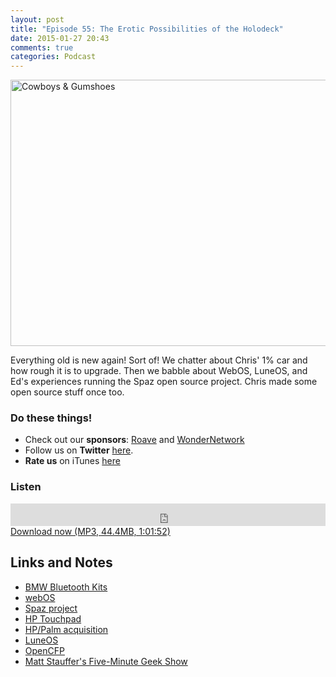 ```yaml
---
layout: post
title: "Episode 55: The Erotic Possibilities of the Holodeck"
date: 2015-01-27 20:43
comments: true
categories: Podcast
---
```


<a href="https://www.flickr.com/photos/jdhancock/3847774336" title="Cowboys &amp; Gumshoes by JD Hancock, on Flickr"><img src="https://farm3.staticflickr.com/2423/3847774336_53206f9399_z.jpg" width="640" height="426" alt="Cowboys &amp; Gumshoes"></a>

Everything old is new again! Sort of! We chatter about Chris' 1% car and how rough it is to upgrade. Then we babble about WebOS, LuneOS, and Ed's experiences running the Spaz open source project. Chris made some open source stuff once too.


### Do these things!

* Check out our **sponsors**: [Roave](http://roave.com/) and [WonderNetwork](https://wondernetwork.com/)
* Follow us on **Twitter** [here](https://twitter.com/dev_hell).
* **Rate us** on iTunes [here](http://itunes.apple.com/us/podcast/dev-hell/id489840699)

### Listen

<iframe frameborder="0" height="36px" scrolling="no" seamless src="https://simplecast.com/e/35315?style=dark" width="100%"></iframe>
<a href="http://audio.simplecast.com/35315.mp3" rel="enclosure">Download now (MP3, 44.4MB, 1:01:52)</a>

## Links and Notes

- [BMW Bluetooth Kits](http://www.bimmernav.com/store/catalog/bmw-bluetooth-kits-all-new-body-style-p-305.html?osCsid=dog5jgotmncodi2jtafel8fuf3)
- [webOS](https://en.wikipedia.org/wiki/WebOS)
- [Spaz project](http://getspaz.com/)
- [HP Touchpad](https://en.wikipedia.org/wiki/HP_TouchPad)
- [HP/Palm acquisition](http://www8.hp.com/us/en/hp-news/press-release.html?id=485166#.VMhBA0alSq4)
- [LuneOS](http://webos-ports.org/wiki/Main_Page)
- [OpenCFP](https://github.com/chartjes/opencfp)
- [Matt Stauffer's Five-Minute Geek Show](https://itunes.apple.com/us/podcast/the-five-minute-geek-show/id952727637?mt=2)
